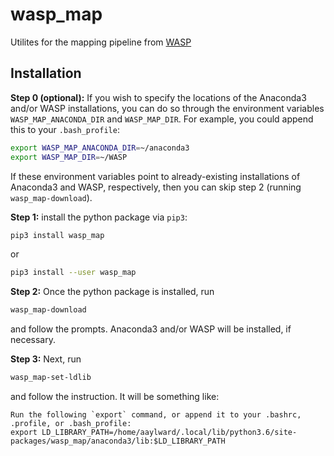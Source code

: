 # wasp_map
Utilites for the mapping pipeline from [WASP](https://github.com/bmvdgeijn/WASP)

## Installation

**Step 0 (optional):** If you wish to specify the locations of the Anaconda3
and/or WASP installations, you can do so through the environment variables
`WASP_MAP_ANACONDA_DIR` and `WASP_MAP_DIR`. For example, you could append this
to your `.bash_profile`:
```sh
export WASP_MAP_ANACONDA_DIR=~/anaconda3
export WASP_MAP_DIR=~/WASP
```

If these environment variables point to already-existing installations of
Anaconda3 and WASP, respectively, then you can skip step 2 (running
`wasp_map-download`).

**Step 1:** install the python package via `pip3`:
```sh
pip3 install wasp_map
```
or
```sh
pip3 install --user wasp_map
```

**Step 2:** Once the python package is installed, run
```sh
wasp_map-download
```
and follow the prompts. Anaconda3 and/or WASP will be installed, if necessary.

**Step 3:** Next, run
```sh
wasp_map-set-ldlib
```
and follow the instruction. It will be something like:
```
Run the following `export` command, or append it to your .bashrc, .profile, or .bash_profile:
export LD_LIBRARY_PATH=/home/aaylward/.local/lib/python3.6/site-packages/wasp_map/anaconda3/lib:$LD_LIBRARY_PATH
```
